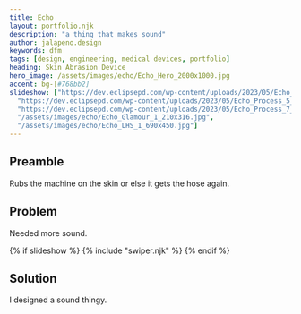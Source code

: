 ```yaml
---
title: Echo
layout: portfolio.njk
description: "a thing that makes sound"
author: jalapeno.design
keywords: dfm
tags: [design, engineering, medical devices, portfolio]
heading: Skin Abrasion Device
hero_image: /assets/images/echo/Echo_Hero_2000x1000.jpg
accent: bg-[#768bb2]
slideshow: ["https://dev.eclipsepd.com/wp-content/uploads/2023/05/Echo_LHS_1_690x450.jpg" , 
  "https://dev.eclipsepd.com/wp-content/uploads/2023/05/Echo_Process_5_450x355.jpg",
  "https://dev.eclipsepd.com/wp-content/uploads/2023/05/Echo_Process_7_450x355.jpg",
  "/assets/images/echo/Echo_Glamour_1_210x316.jpg",
  "/assets/images/echo/Echo_LHS_1_690x450.jpg"]
---
```


## Preamble

Rubs the machine on the skin or else it gets the hose again.

## Problem

Needed more sound.

{% if slideshow %}
{% include "swiper.njk" %}
{% endif %}

## Solution

I designed a sound thingy.

